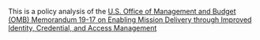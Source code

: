 This is a policy analysis of the [U.S. Office of Management and Budget (OMB) Memorandum 19-17 on Enabling Mission Delivery through Improved Identity, Credential, and Access
Management](https://www.whitehouse.gov/wp-content/uploads/2019/05/M-19-17.pdf)


